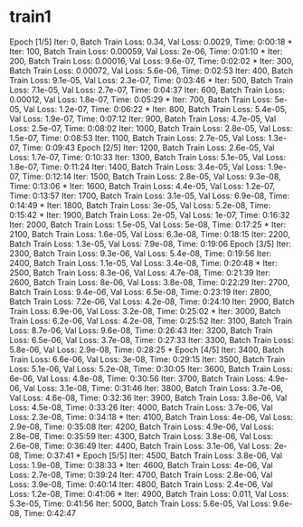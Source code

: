 # train1
Epoch [1/5]
Iter:      0, Batch Train Loss:  0.34, Val Loss: 0.0029, Time: 0:00:18 *
Iter:    100, Batch Train Loss: 0.00059, Val Loss: 2e-06, Time: 0:01:10 *
Iter:    200, Batch Train Loss: 0.00016, Val Loss: 9.6e-07, Time: 0:02:02 *
Iter:    300, Batch Train Loss: 0.00072, Val Loss: 5.6e-06, Time: 0:02:53 
Iter:    400, Batch Train Loss: 9.1e-05, Val Loss: 2.3e-07, Time: 0:03:46 *
Iter:    500, Batch Train Loss: 7.1e-05, Val Loss: 2.7e-07, Time: 0:04:37 
Iter:    600, Batch Train Loss: 0.00012, Val Loss: 1.8e-07, Time: 0:05:29 *
Iter:    700, Batch Train Loss: 5e-05, Val Loss: 1.2e-07, Time: 0:06:22 *
Iter:    800, Batch Train Loss: 5.4e-05, Val Loss: 1.9e-07, Time: 0:07:12 
Iter:    900, Batch Train Loss: 4.7e-05, Val Loss: 2.5e-07, Time: 0:08:02 
Iter:   1000, Batch Train Loss: 2.8e-05, Val Loss: 1.5e-07, Time: 0:08:53 
Iter:   1100, Batch Train Loss: 2.7e-05, Val Loss: 1.3e-07, Time: 0:09:43 
Epoch [2/5]
Iter:   1200, Batch Train Loss: 2.6e-05, Val Loss: 1.7e-07, Time: 0:10:33 
Iter:   1300, Batch Train Loss: 5.1e-05, Val Loss: 1.8e-07, Time: 0:11:24 
Iter:   1400, Batch Train Loss: 3.4e-05, Val Loss: 1.9e-07, Time: 0:12:14 
Iter:   1500, Batch Train Loss: 2.8e-05, Val Loss: 9.3e-08, Time: 0:13:06 *
Iter:   1600, Batch Train Loss: 4.4e-05, Val Loss: 1.2e-07, Time: 0:13:57 
Iter:   1700, Batch Train Loss: 3.1e-05, Val Loss: 6.9e-08, Time: 0:14:49 *
Iter:   1800, Batch Train Loss: 3e-05, Val Loss: 5.2e-08, Time: 0:15:42 *
Iter:   1900, Batch Train Loss: 2e-05, Val Loss: 1e-07, Time: 0:16:32 
Iter:   2000, Batch Train Loss: 1.5e-05, Val Loss: 5e-08, Time: 0:17:25 *
Iter:   2100, Batch Train Loss: 1.6e-05, Val Loss: 6.3e-08, Time: 0:18:15 
Iter:   2200, Batch Train Loss: 1.3e-05, Val Loss: 7.9e-08, Time: 0:19:06 
Epoch [3/5]
Iter:   2300, Batch Train Loss: 9.3e-06, Val Loss: 5.4e-08, Time: 0:19:56 
Iter:   2400, Batch Train Loss: 1.1e-05, Val Loss: 3.4e-08, Time: 0:20:48 *
Iter:   2500, Batch Train Loss: 8.3e-06, Val Loss: 4.7e-08, Time: 0:21:39 
Iter:   2600, Batch Train Loss: 8e-06, Val Loss: 3.8e-08, Time: 0:22:29 
Iter:   2700, Batch Train Loss: 9.4e-06, Val Loss: 6.5e-08, Time: 0:23:19 
Iter:   2800, Batch Train Loss: 7.2e-06, Val Loss: 4.2e-08, Time: 0:24:10 
Iter:   2900, Batch Train Loss: 6.9e-06, Val Loss: 3.2e-08, Time: 0:25:02 *
Iter:   3000, Batch Train Loss: 6.2e-06, Val Loss: 4.2e-08, Time: 0:25:52 
Iter:   3100, Batch Train Loss: 8.7e-06, Val Loss: 9.6e-08, Time: 0:26:43 
Iter:   3200, Batch Train Loss: 6.5e-06, Val Loss: 3.7e-08, Time: 0:27:33 
Iter:   3300, Batch Train Loss: 5.8e-06, Val Loss: 2.9e-08, Time: 0:28:25 *
Epoch [4/5]
Iter:   3400, Batch Train Loss: 6.6e-06, Val Loss: 3e-08, Time: 0:29:15 
Iter:   3500, Batch Train Loss: 5.1e-06, Val Loss: 5.2e-08, Time: 0:30:05 
Iter:   3600, Batch Train Loss: 6e-06, Val Loss: 4.8e-08, Time: 0:30:56 
Iter:   3700, Batch Train Loss: 4.9e-06, Val Loss: 3.1e-08, Time: 0:31:46 
Iter:   3800, Batch Train Loss: 3.7e-06, Val Loss: 4.6e-08, Time: 0:32:36 
Iter:   3900, Batch Train Loss: 3.8e-06, Val Loss: 4.5e-08, Time: 0:33:26 
Iter:   4000, Batch Train Loss: 3.7e-06, Val Loss: 2.3e-08, Time: 0:34:18 *
Iter:   4100, Batch Train Loss: 4e-06, Val Loss: 2.9e-08, Time: 0:35:08 
Iter:   4200, Batch Train Loss: 4.9e-06, Val Loss: 2.8e-08, Time: 0:35:59 
Iter:   4300, Batch Train Loss: 3.8e-06, Val Loss: 2.6e-08, Time: 0:36:49 
Iter:   4400, Batch Train Loss: 3.1e-06, Val Loss: 2e-08, Time: 0:37:41 *
Epoch [5/5]
Iter:   4500, Batch Train Loss: 3.8e-06, Val Loss: 1.9e-08, Time: 0:38:33 *
Iter:   4600, Batch Train Loss: 4e-06, Val Loss: 2.7e-08, Time: 0:39:24 
Iter:   4700, Batch Train Loss: 2.8e-06, Val Loss: 3.9e-08, Time: 0:40:14 
Iter:   4800, Batch Train Loss: 2.4e-06, Val Loss: 1.2e-08, Time: 0:41:06 *
Iter:   4900, Batch Train Loss: 0.011, Val Loss: 5.3e-05, Time: 0:41:56 
Iter:   5000, Batch Train Loss: 5.6e-05, Val Loss: 9.6e-08, Time: 0:42:47 